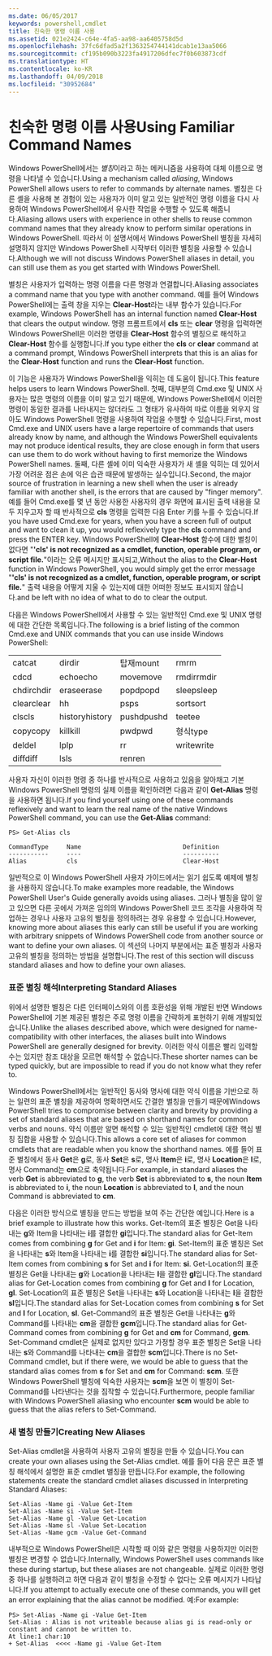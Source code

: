 ```yaml
---
ms.date: 06/05/2017
keywords: powershell,cmdlet
title: 친숙한 명령 이름 사용
ms.assetid: 021e2424-c64e-4fa5-aa98-aa6405758d5d
ms.openlocfilehash: 37fc6dfad5a2f1363254744141dcab1e13aa5066
ms.sourcegitcommit: cf195b090b3223fa4917206dfec7f0b603873cdf
ms.translationtype: HT
ms.contentlocale: ko-KR
ms.lasthandoff: 04/09/2018
ms.locfileid: "30952684"
---
```

# <a name="using-familiar-command-names"></a><span data-ttu-id="67e98-103">친숙한 명령 이름 사용</span><span class="sxs-lookup"><span data-stu-id="67e98-103">Using Familiar Command Names</span></span>
<span data-ttu-id="67e98-104">Windows PowerShell에서는 *별칭*이라고 하는 메커니즘을 사용하여 대체 이름으로 명령을 나타낼 수 있습니다.</span><span class="sxs-lookup"><span data-stu-id="67e98-104">Using a mechanism called *aliasing*, Windows PowerShell allows users to refer to commands by alternate names.</span></span> <span data-ttu-id="67e98-105">별칭은 다른 셸을 사용해 본 경험이 있는 사용자가 이미 알고 있는 일반적인 명령 이름을 다시 사용하여 Windows PowerShell에서 유사한 작업을 수행할 수 있도록 해줍니다.</span><span class="sxs-lookup"><span data-stu-id="67e98-105">Aliasing allows users with experience in other shells to reuse common command names that they already know to perform similar operations in Windows PowerShell.</span></span> <span data-ttu-id="67e98-106">따라서 이 설명서에서 Windows PowerShell 별칭을 자세히 설명하지 않지만 Windows PowerShell 시작부터 이러한 별칭을 사용할 수 있습니다.</span><span class="sxs-lookup"><span data-stu-id="67e98-106">Although we will not discuss Windows PowerShell aliases in detail, you can still use them as you get started with Windows PowerShell.</span></span>

<span data-ttu-id="67e98-107">별칭은 사용자가 입력하는 명령 이름을 다른 명령과 연결합니다.</span><span class="sxs-lookup"><span data-stu-id="67e98-107">Aliasing associates a command name that you type with another command.</span></span> <span data-ttu-id="67e98-108">예를 들어 Windows PowerShell에는 출력 창을 지우는 **Clear-Host**라는 내부 함수가 있습니다.</span><span class="sxs-lookup"><span data-stu-id="67e98-108">For example, Windows PowerShell has an internal function named **Clear-Host** that clears the output window.</span></span> <span data-ttu-id="67e98-109">명령 프롬프트에서 **cls** 또는 **clear** 명령을 입력하면 Windows PowerShell은 이러한 명령을 **Clear-Host** 함수의 별칭으로 해석하고 **Clear-Host** 함수를 실행합니다.</span><span class="sxs-lookup"><span data-stu-id="67e98-109">If you type either the **cls** or **clear** command at a command prompt, Windows PowerShell interprets that this is an alias for the **Clear-Host** function and runs the **Clear-Host** function.</span></span>

<span data-ttu-id="67e98-110">이 기능은 사용자가 Windows PowerShell을 익히는 데 도움이 됩니다.</span><span class="sxs-lookup"><span data-stu-id="67e98-110">This feature helps users to learn Windows PowerShell.</span></span> <span data-ttu-id="67e98-111">첫째, 대부분의 Cmd.exe 및 UNIX 사용자는 많은 명령의 이름을 이미 알고 있기 때문에, Windows PowerShell에서 이러한 명령이 동일한 결과를 나타내지는 않더라도 그 형태가 유사하여 따로 이름을 외우지 않아도 Windows PowerShell 명령을 사용하여 작업을 수행할 수 있습니다.</span><span class="sxs-lookup"><span data-stu-id="67e98-111">First, most Cmd.exe and UNIX users have a large repertoire of commands that users already know by name, and although the Windows PowerShell equivalents may not produce identical results, they are close enough in form that users can use them to do work without having to first memorize the Windows PowerShell names.</span></span> <span data-ttu-id="67e98-112">둘째, 다른 셸에 이미 익숙한 사용자가 새 셸을 익히는 데 있어서 가장 어려운 점은 손에 익은 습관 때문에 발생하는 실수입니다.</span><span class="sxs-lookup"><span data-stu-id="67e98-112">Second, the major source of frustration in learning a new shell when the user is already familiar with another shell, is the errors that are caused by "finger memory".</span></span> <span data-ttu-id="67e98-113">예를 들어 Cmd.exe를 몇 년 동안 사용한 사용자의 경우 화면에 표시된 출력 내용을 모두 지우고자 할 때 반사적으로 **cls** 명령을 입력한 다음 Enter 키를 누를 수 있습니다.</span><span class="sxs-lookup"><span data-stu-id="67e98-113">If you have used Cmd.exe for years, when you have a screen full of output and want to clean it up, you would reflexively type the **cls** command and press the ENTER key.</span></span> <span data-ttu-id="67e98-114">Windows PowerShell에 **Clear-Host** 함수에 대한 별칭이 없다면 "**'cls' is not recognized as a cmdlet, function, operable program, or script file.**"이라는 오류 메시지만 표시되고,</span><span class="sxs-lookup"><span data-stu-id="67e98-114">Without the alias to the **Clear-Host** function in Windows PowerShell, you would simply get the error message "**'cls' is not recognized as a cmdlet, function, operable program, or script file.**"</span></span> <span data-ttu-id="67e98-115">출력 내용을 어떻게 지울 수 있는지에 대한 어떠한 정보도 표시되지 않습니다.</span><span class="sxs-lookup"><span data-stu-id="67e98-115">and be left with no idea of what to do to clear the output.</span></span>

<span data-ttu-id="67e98-116">다음은 Windows PowerShell에서 사용할 수 있는 일반적인 Cmd.exe 및 UNIX 명령에 대한 간단한 목록입니다.</span><span class="sxs-lookup"><span data-stu-id="67e98-116">The following is a brief listing of the common Cmd.exe and UNIX commands that you can use inside Windows PowerShell:</span></span>

|||||
|-|-|-|-|
|<span data-ttu-id="67e98-117">cat</span><span class="sxs-lookup"><span data-stu-id="67e98-117">cat</span></span>|<span data-ttu-id="67e98-118">dir</span><span class="sxs-lookup"><span data-stu-id="67e98-118">dir</span></span>|<span data-ttu-id="67e98-119">탑재</span><span class="sxs-lookup"><span data-stu-id="67e98-119">mount</span></span>|<span data-ttu-id="67e98-120">rm</span><span class="sxs-lookup"><span data-stu-id="67e98-120">rm</span></span>|
|<span data-ttu-id="67e98-121">cd</span><span class="sxs-lookup"><span data-stu-id="67e98-121">cd</span></span>|<span data-ttu-id="67e98-122">echo</span><span class="sxs-lookup"><span data-stu-id="67e98-122">echo</span></span>|<span data-ttu-id="67e98-123">move</span><span class="sxs-lookup"><span data-stu-id="67e98-123">move</span></span>|<span data-ttu-id="67e98-124">rmdir</span><span class="sxs-lookup"><span data-stu-id="67e98-124">rmdir</span></span>|
|<span data-ttu-id="67e98-125">chdir</span><span class="sxs-lookup"><span data-stu-id="67e98-125">chdir</span></span>|<span data-ttu-id="67e98-126">erase</span><span class="sxs-lookup"><span data-stu-id="67e98-126">erase</span></span>|<span data-ttu-id="67e98-127">popd</span><span class="sxs-lookup"><span data-stu-id="67e98-127">popd</span></span>|<span data-ttu-id="67e98-128">sleep</span><span class="sxs-lookup"><span data-stu-id="67e98-128">sleep</span></span>|
|<span data-ttu-id="67e98-129">clear</span><span class="sxs-lookup"><span data-stu-id="67e98-129">clear</span></span>|<span data-ttu-id="67e98-130">h</span><span class="sxs-lookup"><span data-stu-id="67e98-130">h</span></span>|<span data-ttu-id="67e98-131">ps</span><span class="sxs-lookup"><span data-stu-id="67e98-131">ps</span></span>|<span data-ttu-id="67e98-132">sort</span><span class="sxs-lookup"><span data-stu-id="67e98-132">sort</span></span>|
|<span data-ttu-id="67e98-133">cls</span><span class="sxs-lookup"><span data-stu-id="67e98-133">cls</span></span>|<span data-ttu-id="67e98-134">history</span><span class="sxs-lookup"><span data-stu-id="67e98-134">history</span></span>|<span data-ttu-id="67e98-135">pushd</span><span class="sxs-lookup"><span data-stu-id="67e98-135">pushd</span></span>|<span data-ttu-id="67e98-136">tee</span><span class="sxs-lookup"><span data-stu-id="67e98-136">tee</span></span>|
|<span data-ttu-id="67e98-137">copy</span><span class="sxs-lookup"><span data-stu-id="67e98-137">copy</span></span>|<span data-ttu-id="67e98-138">kill</span><span class="sxs-lookup"><span data-stu-id="67e98-138">kill</span></span>|<span data-ttu-id="67e98-139">pwd</span><span class="sxs-lookup"><span data-stu-id="67e98-139">pwd</span></span>|<span data-ttu-id="67e98-140">형식</span><span class="sxs-lookup"><span data-stu-id="67e98-140">type</span></span>|
|<span data-ttu-id="67e98-141">del</span><span class="sxs-lookup"><span data-stu-id="67e98-141">del</span></span>|<span data-ttu-id="67e98-142">lp</span><span class="sxs-lookup"><span data-stu-id="67e98-142">lp</span></span>|<span data-ttu-id="67e98-143">r</span><span class="sxs-lookup"><span data-stu-id="67e98-143">r</span></span>|<span data-ttu-id="67e98-144">write</span><span class="sxs-lookup"><span data-stu-id="67e98-144">write</span></span>|
|<span data-ttu-id="67e98-145">diff</span><span class="sxs-lookup"><span data-stu-id="67e98-145">diff</span></span>|<span data-ttu-id="67e98-146">ls</span><span class="sxs-lookup"><span data-stu-id="67e98-146">ls</span></span>|<span data-ttu-id="67e98-147">ren</span><span class="sxs-lookup"><span data-stu-id="67e98-147">ren</span></span>||

<span data-ttu-id="67e98-148">사용자 자신이 이러한 명령 중 하나를 반사적으로 사용하고 있음을 알아채고 기본 Windows PowerShell 명령의 실제 이름을 확인하려면 다음과 같이 **Get-Alias** 명령을 사용하면 됩니다.</span><span class="sxs-lookup"><span data-stu-id="67e98-148">If you find yourself using one of these commands reflexively and want to learn the real name of the native Windows PowerShell command, you can use the **Get-Alias** command:</span></span>

```
PS> Get-Alias cls

CommandType     Name                            Definition
-----------     ----                            ----------
Alias           cls                             Clear-Host
```

<span data-ttu-id="67e98-149">일반적으로 이 Windows PowerShell 사용자 가이드에서는 읽기 쉽도록 예제에 별칭을 사용하지 않습니다.</span><span class="sxs-lookup"><span data-stu-id="67e98-149">To make examples more readable, the Windows PowerShell User's Guide generally avoids using aliases.</span></span> <span data-ttu-id="67e98-150">그러나 별칭을 많이 알고 있으면 다른 곳에서 가져온 임의의 Windows PowerShell 코드 조각을 사용하여 작업하는 경우나 사용자 고유의 별칭을 정의하려는 경우 유용할 수 있습니다.</span><span class="sxs-lookup"><span data-stu-id="67e98-150">However, knowing more about aliases this early can still be useful if you are working with arbitrary snippets of Windows PowerShell code from another source or want to define your own aliases.</span></span> <span data-ttu-id="67e98-151">이 섹션의 나머지 부분에서는 표준 별칭과 사용자 고유의 별칭을 정의하는 방법을 설명합니다.</span><span class="sxs-lookup"><span data-stu-id="67e98-151">The rest of this section will discuss standard aliases and how to define your own aliases.</span></span>

### <a name="interpreting-standard-aliases"></a><span data-ttu-id="67e98-152">표준 별칭 해석</span><span class="sxs-lookup"><span data-stu-id="67e98-152">Interpreting Standard Aliases</span></span>
<span data-ttu-id="67e98-153">위에서 설명한 별칭은 다른 인터페이스와의 이름 호환성을 위해 개발된 반면 Windows PowerShell에 기본 제공된 별칭은 주로 명령 이름을 간략하게 표현하기 위해 개발되었습니다.</span><span class="sxs-lookup"><span data-stu-id="67e98-153">Unlike the aliases described above, which were designed for name-compatibility with other interfaces, the aliases built into Windows PowerShell are generally designed for brevity.</span></span> <span data-ttu-id="67e98-154">이러한 약식 이름은 빨리 입력할 수는 있지만 참조 대상을 모르면 해석할 수 없습니다.</span><span class="sxs-lookup"><span data-stu-id="67e98-154">These shorter names can be typed quickly, but are impossible to read if you do not know what they refer to.</span></span>

<span data-ttu-id="67e98-155">Windows PowerShell에서는 일반적인 동사와 명사에 대한 약식 이름을 기반으로 하는 일련의 표준 별칭을 제공하여 명확하면서도 간결한 별칭을 만들기 때문에</span><span class="sxs-lookup"><span data-stu-id="67e98-155">Windows PowerShell tries to compromise between clarity and brevity by providing a set of standard aliases that are based on shorthand names for common verbs and nouns.</span></span> <span data-ttu-id="67e98-156">약식 이름만 알면 해석할 수 있는 일반적인 cmdlet에 대한 핵심 별칭 집합을 사용할 수 있습니다.</span><span class="sxs-lookup"><span data-stu-id="67e98-156">This allows a core set of aliases for common cmdlets that are readable when you know the shorthand names.</span></span> <span data-ttu-id="67e98-157">예를 들어 표준 별칭에서 동사 **Get**은 **g**로, 동사 **Set**은 **s**로, 명사 **Item**은 **i**로, 명사 **Location**은 **l**로, 명사 Command는 **cm**으로 축약됩니다.</span><span class="sxs-lookup"><span data-stu-id="67e98-157">For example, in standard aliases the verb **Get** is abbreviated to **g**, the verb **Set** is abbreviated to **s**, the noun **Item** is abbreviated to **i**, the noun **Location** is abbreviated to **l**, and the noun Command is abbreviated to **cm**.</span></span>

<span data-ttu-id="67e98-158">다음은 이러한 방식으로 별칭을 만드는 방법을 보여 주는 간단한 예입니다.</span><span class="sxs-lookup"><span data-stu-id="67e98-158">Here is a brief example to illustrate how this works.</span></span> <span data-ttu-id="67e98-159">Get-Item의 표준 별칭은 Get을 나타내는 **g**와 Item을 나타내는 **i**를 결합한 **gi**입니다.</span><span class="sxs-lookup"><span data-stu-id="67e98-159">The standard alias for Get-Item comes from combining **g** for Get and **i** for Item: **gi**.</span></span> <span data-ttu-id="67e98-160">Set-Item의 표준 별칭은 Set을 나타내는 **s**와 Item을 나타내는 **i**를 결합한 **si**입니다.</span><span class="sxs-lookup"><span data-stu-id="67e98-160">The standard alias for Set-Item comes from combining **s** for Set and **i** for Item: **si**.</span></span> <span data-ttu-id="67e98-161">Get-Location의 표준 별칭은 Get을 나타내는 **g**와 Location을 나타내는 **l**을 결합한 **gl**입니다.</span><span class="sxs-lookup"><span data-stu-id="67e98-161">The standard alias for Get-Location comes from combining **g** for Get and **l** for Location, **gl**.</span></span> <span data-ttu-id="67e98-162">Set-Location의 표준 별칭은 Set을 나타내는 **s**와 Location을 나타내는 **l**을 결합한 **sl**입니다.</span><span class="sxs-lookup"><span data-stu-id="67e98-162">The standard alias for Set-Location comes from combining **s** for Set and **l** for Location, **sl**.</span></span> <span data-ttu-id="67e98-163">Get-Command의 표준 별칭은 Get을 나타내는 **g**와 Command를 나타내는 **cm**을 결합한 **gcm**입니다.</span><span class="sxs-lookup"><span data-stu-id="67e98-163">The standard alias for Get-Command comes from combining **g** for Get and **cm** for Command, **gcm**.</span></span> <span data-ttu-id="67e98-164">Set-Command cmdlet은 실제로 없지만 있다고 가정할 경우 표준 별칭은 Set을 나타내는 **s**와 Command를 나타내는 **cm**을 결합한 **scm**입니다.</span><span class="sxs-lookup"><span data-stu-id="67e98-164">There is no Set-Command cmdlet, but if there were, we would be able to guess that the standard alias comes from **s** for Set and **cm** for Command: **scm**.</span></span> <span data-ttu-id="67e98-165">또한 Windows PowerShell 별칭에 익숙한 사용자는 **scm**을 보면 이 별칭이 Set-Command를 나타낸다는 것을 짐작할 수 있습니다.</span><span class="sxs-lookup"><span data-stu-id="67e98-165">Furthermore, people familiar with Windows PowerShell aliasing who encounter **scm** would be able to guess that the alias refers to Set-Command.</span></span>

### <a name="creating-new-aliases"></a><span data-ttu-id="67e98-166">새 별칭 만들기</span><span class="sxs-lookup"><span data-stu-id="67e98-166">Creating New Aliases</span></span>
<span data-ttu-id="67e98-167">Set-Alias cmdlet을 사용하여 사용자 고유의 별칭을 만들 수 있습니다.</span><span class="sxs-lookup"><span data-stu-id="67e98-167">You can create your own aliases using the Set-Alias cmdlet.</span></span> <span data-ttu-id="67e98-168">예를 들어 다음 문은 표준 별칭 해석에서 설명한 표준 cmdlet 별칭을 만듭니다.</span><span class="sxs-lookup"><span data-stu-id="67e98-168">For example, the following statements create the standard cmdlet aliases discussed in Interpreting Standard Aliases:</span></span>

```
Set-Alias -Name gi -Value Get-Item
Set-Alias -Name si -Value Set-Item
Set-Alias -Name gl -Value Get-Location
Set-Alias -Name sl -Value Set-Location
Set-Alias -Name gcm -Value Get-Command
```

<span data-ttu-id="67e98-169">내부적으로 Windows PowerShell은 시작할 때 이와 같은 명령을 사용하지만 이러한 별칭은 변경할 수 없습니다.</span><span class="sxs-lookup"><span data-stu-id="67e98-169">Internally, Windows PowerShell uses commands like these during startup, but these aliases are not changeable.</span></span> <span data-ttu-id="67e98-170">실제로 이러한 명령 중 하나를 실행하려고 하면 다음과 같이 별칭을 수정할 수 없다는 오류 메시지가 나타납니다.</span><span class="sxs-lookup"><span data-stu-id="67e98-170">If you attempt to actually execute one of these commands, you will get an error explaining that the alias cannot be modified.</span></span> <span data-ttu-id="67e98-171">예:</span><span class="sxs-lookup"><span data-stu-id="67e98-171">For example:</span></span>

```
PS> Set-Alias -Name gi -Value Get-Item
Set-Alias : Alias is not writeable because alias gi is read-only or constant and cannot be written to.
At line:1 char:10
+ Set-Alias  <<<< -Name gi -Value Get-Item
```